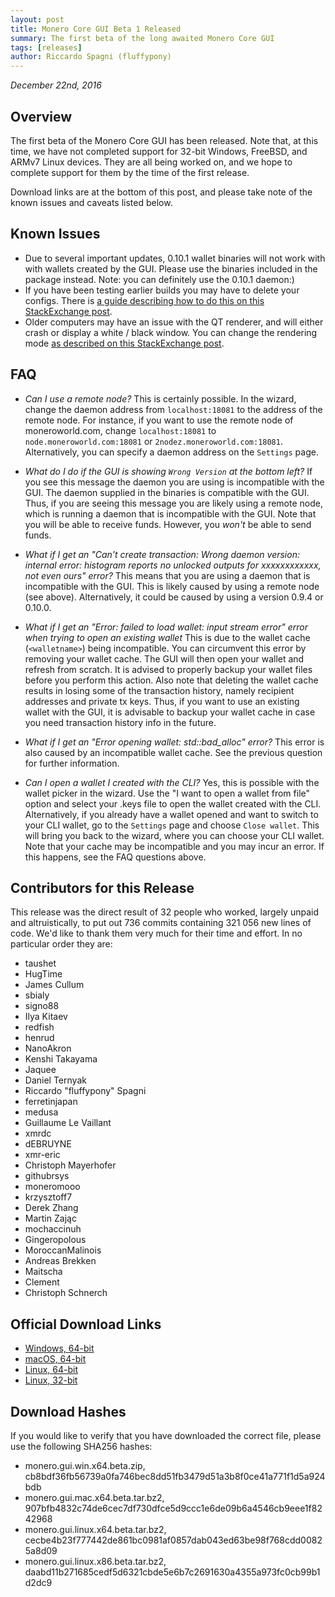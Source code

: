 ```yaml
---
layout: post
title: Monero Core GUI Beta 1 Released
summary: The first beta of the long awaited Monero Core GUI
tags: [releases]
author: Riccardo Spagni (fluffypony)
---
```


*December 22nd, 2016*

## Overview

The first beta of the Monero Core GUI has been released. Note that, at this time, we have not completed support for 32-bit Windows, FreeBSD, and ARMv7 Linux devices. They are all being worked on, and we hope to complete support for them by the time of the first release.

Download links are at the bottom of this post, and please take note of the known issues and caveats listed below.

## Known Issues

- Due to several important updates, 0.10.1 wallet binaries will not work with with wallets created by the GUI. Please use the binaries included in the package instead. Note: you can definitely use the 0.10.1 daemon:)
- If you have been testing earlier builds you may have to delete your configs. There is [a guide describing how to do this on this StackExchange post](http://monero.stackexchange.com/questions/2866/where-are-the-monero-core-configuration-parameters-stored/2870#2870).
- Older computers may have an issue with the QT renderer, and will either crash or display a white / black window. You can change the rendering mode [as described on this StackExchange post](http://monero.stackexchange.com/questions/2928/how-to-change-the-monero-core-rendering-mode-for-older-computers/2929#2929).

## FAQ

- *Can I use a remote node?* This is certainly possible. In the wizard, change the daemon address from `localhost:18081` to the address of the remote node. For instance, if you want to use the remote node of moneroworld.com, change `localhost:18081` to `node.moneroworld.com:18081` or `2nodez.moneroworld.com:18081`. Alternatively, you can specify a daemon address on the `Settings` page.
 
- *What do I do if the GUI is showing `Wrong Version` at the bottom left?* If you see this message the daemon you are using is incompatible with the GUI. The daemon supplied in the binaries is compatible with the GUI. Thus, if you are seeing this message you are likely using a remote node, which is running a daemon that is incompatible with the GUI. Note that you will be able to receive funds. However, you *won't* be able to send funds.
 
- *What if I get an "Can't create transaction: Wrong daemon version: internal error: histogram reports no unlocked outputs for xxxxxxxxxxxx, not even ours" error?* This means that you are using a daemon that is incompatible with the GUI. This is likely caused by using a remote node (see above). Alternatively, it could be caused by using a version 0.9.4 or  0.10.0.
 
- *What if I get an "Error: failed to load wallet: input stream error" error when trying to open an existing wallet* This is due to the wallet cache (`<walletname>`) being incompatible. You can circumvent this error by removing your wallet cache. The GUI will then open your wallet and refresh from scratch. It is advised to properly backup your wallet files before you perform this action. Also note that deleting the wallet cache results in losing some of the transaction history, namely recipient addresses and private tx keys. Thus, if you want to use an existing wallet with the GUI, it is advisable to backup your wallet cache in case you need transaction history info in the future.
 
- *What if I get an "Error opening wallet: std::bad_alloc" error?* This error is also caused by an incompatible wallet cache. See the previous question for further information.
 
- *Can I open a wallet I created with the CLI?* Yes, this is possible with the wallet picker in the wizard. Use the "I want to open a wallet from file" option and select your .keys file to open the wallet created with the CLI. Alternatively, if you already have a wallet opened and want to switch to your CLI wallet, go to the `Settings` page and choose `Close wallet`. This will bring you back to the wizard, where you can choose your CLI wallet. Note that your cache may be incompatible and you may incur an error. If this happens, see the FAQ questions above.

## Contributors for this Release

This release was the direct result of 32 people who worked, largely unpaid and altruistically, to put out 736 commits containing 321 056 new lines of code. We'd like to thank them very much for their time and effort. In no particular order they are:

- taushet
- HugTime
- James Cullum
- sbialy
- signo88
- Ilya Kitaev
- redfish
- henrud
- NanoAkron
- Kenshi Takayama
- Jaquee
- Daniel Ternyak
- Riccardo "fluffypony" Spagni
- ferretinjapan
- medusa
- Guillaume Le Vaillant
- xmrdc
- dEBRUYNE
- xmr-eric
- Christoph Mayerhofer
- githubrsys
- moneromooo
- krzysztoff7
- Derek Zhang
- Martin Zając
- mochaccinuh
- Gingeropolous
- MoroccanMalinois
- Andreas Brekken
- Maitscha
- Clement
- Christoph Schnerch

## Official Download Links

- [Windows, 64-bit](https://downloads.getmonero.org/gui/monero.gui.win.x64.beta.zip)
- [macOS, 64-bit](https://downloads.getmonero.org/gui/monero.gui.mac.x64.beta.tar.bz2)
- [Linux, 64-bit](https://downloads.getmonero.org/gui/monero.gui.linux.x64.beta.tar.bz2)
- [Linux, 32-bit](https://downloads.getmonero.org/gui/monero.gui.linux.x86.beta.tar.bz2)

## Download Hashes

If you would like to verify that you have downloaded the correct file, please use the following SHA256 hashes:

- monero.gui.win.x64.beta.zip, cb8bdf36fb56739a0fa746bec8dd51fb3479d51a3b8f0ce41a771f1d5a924bdb
- monero.gui.mac.x64.beta.tar.bz2, 907bfb4832c74de6cec7df730dfce5d9ccc1e6de09b6a4546cb9eee1f8242968
- monero.gui.linux.x64.beta.tar.bz2, cecbe4b23f777442de861bc0981af0857dab043ed63be98f768cdd00825a8d09
- monero.gui.linux.x86.beta.tar.bz2, daabd11b271685cedf5d6321cbde5e6b7c2691630a4355a973fc0cb99b1d2dc9